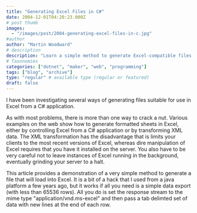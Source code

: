 ```yaml
---
title: "Generating Excel Files in C#"
date: 2004-12-01T04:20:23.000Z
# post thumb
images:
  - "/images/post/2004-generating-excel-files-in-c.jpg"
#author
author: "Martin Woodward"
# description
description: "Learn a simple method to generate Excel-compatible files in C# using tab-delimited data without requiring Excel installation."
# Taxonomies
categories: ["dotnet", "maker", "web", "programming"]
tags: ["blog", "archive"]
type: "regular" # available type (regular or featured)
draft: false
---
```


I have been investigating several ways of generating files suitable for use in Excel from a C# application.

As with most problems, there is more than one way to crack a nut. Various examples on the web show how to generate formatted sheets in Excel, either by controlling Excel from a C# application or by transforming XML data. The XML transformation has the disadvantage that is limits your clients to the most recent versions of Excel, whereas dire manipulation of Excel requires that you have it installed on the server. You also have to be very careful not to leave instances of Excel running in the background, eventually grinding your server to a halt.

This article provides a demonstration of a very simple method to generate a file that will load into Excel. It is a bit of a hack that I used from a java platform a few years ago, but it works if all you need is a simple data export (with less than 65536 rows). All you do is set the response stream to the mime type "application/vnd.ms-excel" and then pass a tab delimted set of data with new lines at the end of each row.
